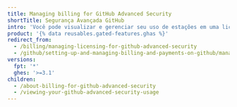 ```yaml
---
title: Managing billing for GitHub Advanced Security
shortTitle: Segurança Avançada GitHub
intro: 'Você pode visualizar e gerenciar seu uso de estações em uma licença para {% data variables.product.prodname_advanced_security %}.'
product: '{% data reusables.gated-features.ghas %}'
redirect_from:
  - /billing/managing-licensing-for-github-advanced-security
  - /github/setting-up-and-managing-billing-and-payments-on-github/managing-licensing-for-github-advanced-security
versions:
  fpt: '*'
  ghes: '>=3.1'
children:
  - /about-billing-for-github-advanced-security
  - /viewing-your-github-advanced-security-usage
---
```


